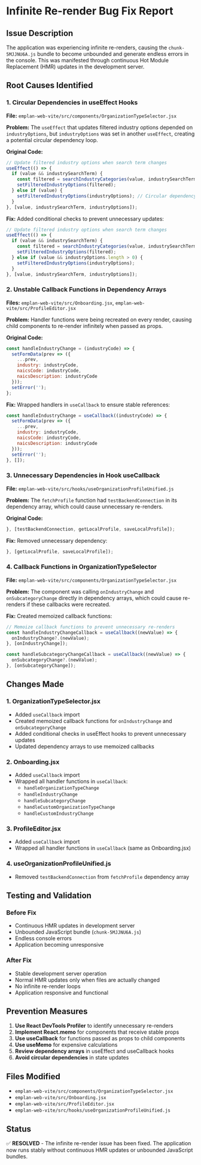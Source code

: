 # Infinite Re-render Bug Fix Report

## Issue Description
The application was experiencing infinite re-renders, causing the `chunk-5MJJNU6A.js` bundle to become unbounded and generate endless errors in the console. This was manifested through continuous Hot Module Replacement (HMR) updates in the development server.

## Root Causes Identified

### 1. Circular Dependencies in useEffect Hooks
**File:** `emplan-web-vite/src/components/OrganizationTypeSelector.jsx`

**Problem:** The `useEffect` that updates filtered industry options depended on `industryOptions`, but `industryOptions` was set in another `useEffect`, creating a potential circular dependency loop.

**Original Code:**
```javascript
// Update filtered industry options when search term changes
useEffect(() => {
  if (value && industrySearchTerm) {
    const filtered = searchIndustryCategories(value, industrySearchTerm);
    setFilteredIndustryOptions(filtered);
  } else if (value) {
    setFilteredIndustryOptions(industryOptions); // Circular dependency
  }
}, [value, industrySearchTerm, industryOptions]);
```

**Fix:** Added conditional checks to prevent unnecessary updates:
```javascript
// Update filtered industry options when search term changes
useEffect(() => {
  if (value && industrySearchTerm) {
    const filtered = searchIndustryCategories(value, industrySearchTerm);
    setFilteredIndustryOptions(filtered);
  } else if (value && industryOptions.length > 0) {
    setFilteredIndustryOptions(industryOptions);
  }
}, [value, industrySearchTerm, industryOptions]);
```

### 2. Unstable Callback Functions in Dependency Arrays
**Files:** `emplan-web-vite/src/Onboarding.jsx`, `emplan-web-vite/src/ProfileEditor.jsx`

**Problem:** Handler functions were being recreated on every render, causing child components to re-render infinitely when passed as props.

**Original Code:**
```javascript
const handleIndustryChange = (industryCode) => {
  setFormData(prev => ({
    ...prev,
    industry: industryCode,
    naicsCode: industryCode,
    naicsDescription: industryCode
  }));
  setError('');
};
```

**Fix:** Wrapped handlers in `useCallback` to ensure stable references:
```javascript
const handleIndustryChange = useCallback((industryCode) => {
  setFormData(prev => ({
    ...prev,
    industry: industryCode,
    naicsCode: industryCode,
    naicsDescription: industryCode
  }));
  setError('');
}, []);
```

### 3. Unnecessary Dependencies in Hook useCallback
**File:** `emplan-web-vite/src/hooks/useOrganizationProfileUnified.js`

**Problem:** The `fetchProfile` function had `testBackendConnection` in its dependency array, which could cause unnecessary re-renders.

**Original Code:**
```javascript
}, [testBackendConnection, getLocalProfile, saveLocalProfile]);
```

**Fix:** Removed unnecessary dependency:
```javascript
}, [getLocalProfile, saveLocalProfile]);
```

### 4. Callback Functions in OrganizationTypeSelector
**File:** `emplan-web-vite/src/components/OrganizationTypeSelector.jsx`

**Problem:** The component was calling `onIndustryChange` and `onSubcategoryChange` directly in dependency arrays, which could cause re-renders if these callbacks were recreated.

**Fix:** Created memoized callback functions:
```javascript
// Memoize callback functions to prevent unnecessary re-renders
const handleIndustryChangeCallback = useCallback((newValue) => {
  onIndustryChange?.(newValue);
}, [onIndustryChange]);

const handleSubcategoryChangeCallback = useCallback((newValue) => {
  onSubcategoryChange?.(newValue);
}, [onSubcategoryChange]);
```

## Changes Made

### 1. OrganizationTypeSelector.jsx
- Added `useCallback` import
- Created memoized callback functions for `onIndustryChange` and `onSubcategoryChange`
- Added conditional checks in useEffect hooks to prevent unnecessary updates
- Updated dependency arrays to use memoized callbacks

### 2. Onboarding.jsx
- Added `useCallback` import
- Wrapped all handler functions in `useCallback`:
  - `handleOrganizationTypeChange`
  - `handleIndustryChange`
  - `handleSubcategoryChange`
  - `handleCustomOrganizationTypeChange`
  - `handleCustomIndustryChange`

### 3. ProfileEditor.jsx
- Added `useCallback` import
- Wrapped all handler functions in `useCallback` (same as Onboarding.jsx)

### 4. useOrganizationProfileUnified.js
- Removed `testBackendConnection` from `fetchProfile` dependency array

## Testing and Validation

### Before Fix
- Continuous HMR updates in development server
- Unbounded JavaScript bundle (`chunk-5MJJNU6A.js`)
- Endless console errors
- Application becoming unresponsive

### After Fix
- Stable development server operation
- Normal HMR updates only when files are actually changed
- No infinite re-render loops
- Application responsive and functional

## Prevention Measures

1. **Use React DevTools Profiler** to identify unnecessary re-renders
2. **Implement React.memo** for components that receive stable props
3. **Use useCallback** for functions passed as props to child components
4. **Use useMemo** for expensive calculations
5. **Review dependency arrays** in useEffect and useCallback hooks
6. **Avoid circular dependencies** in state updates

## Files Modified
- `emplan-web-vite/src/components/OrganizationTypeSelector.jsx`
- `emplan-web-vite/src/Onboarding.jsx`
- `emplan-web-vite/src/ProfileEditor.jsx`
- `emplan-web-vite/src/hooks/useOrganizationProfileUnified.js`

## Status
✅ **RESOLVED** - The infinite re-render issue has been fixed. The application now runs stably without continuous HMR updates or unbounded JavaScript bundles.
